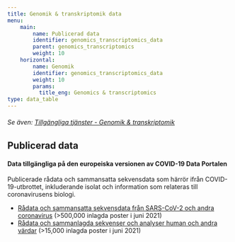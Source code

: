 ```yaml
---
title: Genomik & transkriptomik data
menu:
    main:
        name: Publicerad data
        identifier: genomics_transcriptomics_data
        parent: genomics_transcriptomics
        weight: 10
    horizontal:
        name: Genomik
        identifier: genomics_transcriptomics_data
        weight: 10
        params:
          title_eng: Genomics & transcriptomics
type: data_table
---
```

###### Se även: [Tillgängliga tjänster - Genomik & transkriptomik](../services)

## Publicerad data

#### Data tillgängliga på den europeiska versionen av COVID-19 Data Portalen

Publicerade rådata och sammansatta sekvensdata som härrör ifrån COVID-19-utbrottet, inkluderande isolat och information som relateras till coronavirusens biologi.

* [Rådata och sammansatta sekvensdata från SARS-CoV-2 och andra coronavirus](https://www.covid19dataportal.org/sequences?db=embl-covid19) (>500,000 inlagda poster i juni 2021)
* [Rådata och sammanlagda sekvenser och analyser human och andra värdar](https://www.covid19dataportal.org/host-sequences?db=hostSequences) (>15,000 inlagda poster i juni 2021)

